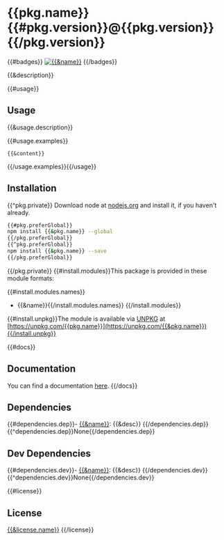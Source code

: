 # {{pkg.name}}{{#pkg.version}}@{{pkg.version}}{{/pkg.version}}
{{#badges}} [![{{&name}}]({{&img}})]({{&url}}) {{/badges}}

{{&description}}

{{#usage}}
## Usage

{{&usage.description}}

{{#usage.examples}}
```{{&lang}}
{{&content}}
```

{{/usage.examples}}{{/usage}}

## Installation
{{^pkg.private}}
Download node at [nodejs.org](http://nodejs.org) and install it, if you haven't already.

```sh
{{#pkg.preferGlobal}}
npm install {{&pkg.name}} --global
{{/pkg.preferGlobal}}
{{^pkg.preferGlobal}}
npm install {{&pkg.name}} --save
{{/pkg.preferGlobal}}
```

{{/pkg.private}}
{{#install.modules}}This package is provided in these module formats:

{{#install.modules.names}}
- {{&name}}{{/install.modules.names}}
{{/install.modules}}

{{#install.unpkg}}The module is available via [UNPKG](https://unpkg.com/) at
[https://unpkg.com/{{pkg.name}}](https://unpkg.com/{{&pkg.name}}){{/install.unpkg}}

{{#docs}}
## Documentation

You can find a documentation [here]({{&docs}}).
{{/docs}}

## Dependencies

{{#dependencies.dep}}- [{{&name}}]({{&url}}): {{&desc}}
{{/dependencies.dep}}{{^dependencies.dep}}None{{/dependencies.dep}}

## Dev Dependencies

{{#dependencies.dev}}- [{{&name}}]({{&url}}): {{&desc}}
{{/dependencies.dev}}{{^dependencies.dev}}None{{/dependencies.dev}}

{{#license}}
## License
[{{&license.name}}]({{&license.file}})
{{/license}}
